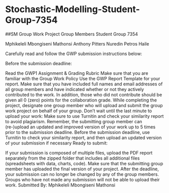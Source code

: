 # Stochastic-Modelling-Student-Group-7354

##SM Group Work Project 
Group Members
Student Group 7354

Mphikeleli Mbongiseni Mathonsi
Anthony Pitters
Nuredin Petros Haile

Carefully read and follow the GWP submission instructions below:

Before the submission deadline:

Read the GWP1 Assignment & Grading Rubric
Make sure that you are familiar with the Group Work Policy
Use the GWP Report Template for your report. Make sure that you have included full names and email addresses of all group members and have indicated whether or not they actively contributed to the work. In addition, those who did not contribute should be given all 0 (zero) points for the collaboration grade.
While completing the project, designate one group member who will upload and submit the group work project on behalf of your group.
Don’t wait until the last minute to upload your work: Make sure to use Turnitin and check your similarity report to avoid plagiarism.
Remember, the submitting group member can (re-)upload an updated and improved version of your work up to 5 times prior to the submission deadline.
Before the submission deadline, use Turnitin to check your similarity report, and then upload an updated version of your submission if necessary
Ready to submit:

If your submission is composed of multiple files, upload the PDF report separately from the zipped folder that includes all additional files (spreadsheets with data, charts, code).
Make sure that the submitting group member has uploaded the final version of your project.
After the deadline, your submission can no longer be changed by any of the group members. Groups who have not made any submission will not be able to upload their work.
Submitted By:
Mphikeleli Mbongiseni Mathonsi
